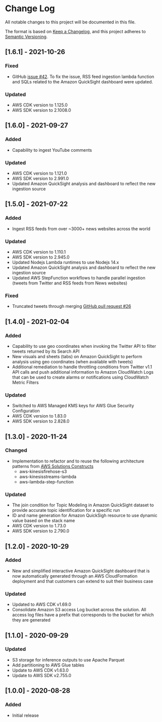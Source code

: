 # Change Log

All notable changes to this project will be documented in this file.

The format is based on [Keep a Changelog](https://keepachangelog.com/en/1.0.0/),
and this project adheres to [Semantic Versioning](https://semver.org/spec/v2.0.0.html).

## [1.6.1] - 2021-10-26
### Fixed
-   GitHub [issue #42](https://github.com/aws-solutions/discovering-hot-topics-using-machine-learning/issues/42). To fix the issue, RSS feed ingestion lambda function and SQLs related to the Amazon QuickSight dashboard were updated.

### Updated
-   AWS CDK version to 1.125.0
-   AWS SDK version to 2.1008.0

## [1.6.0] - 2021-09-27

### Added

-   Capability to ingest YouTube comments

### Updated

-   AWS CDK version to 1.121.0
-   AWS SDK version to 2.991.0
-   Updated Amazon QuickSight analysis and dashboard to reflect the new ingestion source

## [1.5.0] - 2021-07-22

### Added

-   Ingest RSS feeds from over ~3000+ news websites across the world

### Updated

-   AWS CDK version to 1.110.1
-   AWS SDK version to 2.945.0
-   Updated Nodejs Lambda runtimes to use Nodejs 14.x
-   Updated Amazon QuickSight analysis and dashboard to reflect the new ingestion source
-   Updated AWS StepFunction workflows to handle parallel ingestion (tweets from Twitter and RSS feeds from News websites)

### Fixed

-   Truncated tweets through merging [GitHub pull request #26](https://github.com/awslabs/discovering-hot-topics-using-machine-learning/pull/26)

## [1.4.0] - 2021-02-04

### Added

-   Capability to use geo coordinates when invoking the Twitter API to filter tweets returned by its Search API
-   New visuals and sheets (tabs) on Amazon QuickSight to perform analysis using geo coordinates (when available with tweets)
-   Additional remediation to handle throttling conditions from Twitter v1.1 API calls and push additional information to Amazon CloudWatch Logs that can be used to create alarms or notifications using CloudWatch Metric Filters

### Updated

-   Switched to AWS Managed KMS keys for AWS Glue Security Configuration
-   AWS CDK version to 1.83.0
-   AWS SDK version to 2.828.0

## [1.3.0] - 2020-11-24

### Changed

-   Implementation to refactor and to reuse the following architecture patterns from [AWS Solutions Constructs](https://aws.amazon.com/solutions/constructs/)
    -   aws-kinesisfirehose-s3
    -   aws-kinesisstreams-lambda
    -   aws-lambda-step-function

### Updated

-   The join condition for Topic Modeling in Amazon QuickSight dataset to provide accurate topic identification for a specific run
-   ID and name generation for Amazon QuickSigh resource to use dynamic value based on the stack name
-   AWS CDK version to 1.73.0
-   AWS SDK version to 2.790.0

## [1.2.0] - 2020-10-29

### Added

-   New and simplified interactive Amazon QuickSight dashboard that is now automatically generated through an AWS CloudFormation deployment and that customers can extend to suit their business case

### Updated

-   Updated to AWS CDK v1.69.0
-   Consolidate Amazon S3 access Log bucket across the solution. All access log files have a prefix that corresponds to the bucket for which they are generated

## [1.1.0] - 2020-09-29

### Updated

-   S3 storage for inference outputs to use Apache Parquet
-   Add partitioning to AWS Glue tables
-   Update to AWS CDK v1.63.0
-   Update to AWS SDK v2.755.0

## [1.0.0] - 2020-08-28

### Added

-   Initial release
